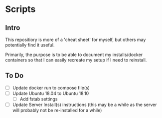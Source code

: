 # Scripts

## Intro

This repositiory is more of a 'cheat sheet' for myself, but others may potentially find it useful.

Primarily, the purpose is to be able to document my installs/docker containers so that I can easily recreate my setup if I need to reinstall.

## To Do

- [ ] Update docker run to compose file(s)
- [ ] Update Ubuntu 18.04 to Ubuntu 18.10
  - [ ] Add fstab settings
- [ ] Update Server Install(s) instructions (this may be a while as the server will probably not be re-installed for a while)
